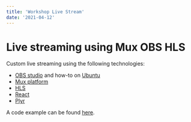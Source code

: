 ```yaml
---
title: 'Workshop Live Stream'
date: '2021-04-12'
---
```


# Live streaming using Mux OBS HLS

Custom live streaming using the following technologies:
- [OBS studio](https://obsproject.com/) and how-to on [Ubuntu](https://doc.ubuntu-fr.org/obs) 
- [Mux platform](https://mux.com/)
- [HLS](https://hls-js.netlify.app/demo/) 
- [React](https://reactjs.org/)
- [Plyr](https://plyr.io/)


A code example can be found [here](https://codesandbox.io/s/gallant-hooks-9w3xo?file=/src/VideoPlayer.js).
